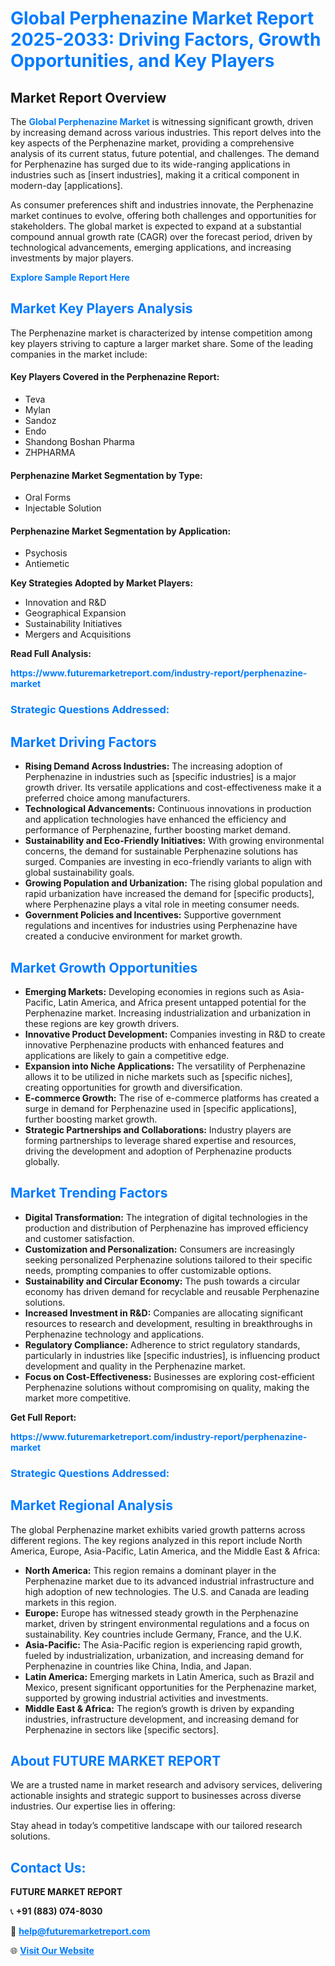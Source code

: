 <h1 style="color: #007BFF;">Global Perphenazine Market Report 2025-2033: Driving Factors, Growth Opportunities, and Key Players</h1>

<section id="overview">
<h2>Market Report Overview</h2>
<p>The <a href="https://www.futuremarketreport.com/industry-report/perphenazine-market" style="color: #007BFF; text-decoration: none;"><strong>Global Perphenazine Market</strong></a> is witnessing significant growth, driven by increasing demand across various industries. This report delves into the key aspects of the Perphenazine market, providing a comprehensive analysis of its current status, future potential, and challenges. The demand for Perphenazine has surged due to its wide-ranging applications in industries such as [insert industries], making it a critical component in modern-day [applications].</p>
<p>As consumer preferences shift and industries innovate, the Perphenazine market continues to evolve, offering both challenges and opportunities for stakeholders. The global market is expected to expand at a substantial compound annual growth rate (CAGR) over the forecast period, driven by technological advancements, emerging applications, and increasing investments by major players.</p>
</section>

<section id="overview">
<p><a href="https://www.futuremarketreport.com/request-sample/reportId=80279" style="color: #007BFF; text-decoration: none;"><strong>Explore Sample Report Here</strong></a></p>
</section>

<section id="key-players">
<h2 style="color: #007BFF;">Market Key Players Analysis</h2>
<p>The Perphenazine market is characterized by intense competition among key players striving to capture a larger market share. Some of the leading companies in the market include:</p>
<h4>Key Players Covered in the Perphenazine Report:</h4>
<ul><li>Teva</li><li>Mylan</li><li>Sandoz</li><li>Endo</li><li>Shandong Boshan Pharma</li><li>ZHPHARMA</li></ul>
<h4>Perphenazine Market Segmentation by Type:</h4>
<ul><li>Oral Forms</li><li>Injectable Solution</li></ul>

<h4>Perphenazine Market Segmentation by Application:</h4>
<ul><li>Psychosis</li><li>Antiemetic</li></ul>
<p><strong>Key Strategies Adopted by Market Players:</strong></p>
<ul>
<li>Innovation and R&D</li>
<li>Geographical Expansion</li>
<li>Sustainability Initiatives</li>
<li>Mergers and Acquisitions</li>
</ul>
</section>

<section>
<p><strong>Read Full Analysis: </strong></p><a href="https://www.futuremarketreport.com/industry-report/perphenazine-market" style="color: #007BFF; text-decoration: none;"><strong>https://www.futuremarketreport.com/industry-report/perphenazine-market</strong></a>
<h3 style="color: #007BFF;">Strategic Questions Addressed:</h3>
</section>

<section id="driving-factors">
<h2 style="color: #007BFF;">Market Driving Factors</h2>
<ul>
<li><strong>Rising Demand Across Industries:</strong> The increasing adoption of Perphenazine in industries such as [specific industries] is a major growth driver. Its versatile applications and cost-effectiveness make it a preferred choice among manufacturers.</li>
<li><strong>Technological Advancements:</strong> Continuous innovations in production and application technologies have enhanced the efficiency and performance of Perphenazine, further boosting market demand.</li>
<li><strong>Sustainability and Eco-Friendly Initiatives:</strong> With growing environmental concerns, the demand for sustainable Perphenazine solutions has surged. Companies are investing in eco-friendly variants to align with global sustainability goals.</li>
<li><strong>Growing Population and Urbanization:</strong> The rising global population and rapid urbanization have increased the demand for [specific products], where Perphenazine plays a vital role in meeting consumer needs.</li>
<li><strong>Government Policies and Incentives:</strong> Supportive government regulations and incentives for industries using Perphenazine have created a conducive environment for market growth.</li>
</ul>
</section>

<section id="growth-opportunities">
<h2 style="color: #007BFF;">Market Growth Opportunities</h2>
<ul>
<li><strong>Emerging Markets:</strong> Developing economies in regions such as Asia-Pacific, Latin America, and Africa present untapped potential for the Perphenazine market. Increasing industrialization and urbanization in these regions are key growth drivers.</li>
<li><strong>Innovative Product Development:</strong> Companies investing in R&D to create innovative Perphenazine products with enhanced features and applications are likely to gain a competitive edge.</li>
<li><strong>Expansion into Niche Applications:</strong> The versatility of Perphenazine allows it to be utilized in niche markets such as [specific niches], creating opportunities for growth and diversification.</li>
<li><strong>E-commerce Growth:</strong> The rise of e-commerce platforms has created a surge in demand for Perphenazine used in [specific applications], further boosting market growth.</li>
<li><strong>Strategic Partnerships and Collaborations:</strong> Industry players are forming partnerships to leverage shared expertise and resources, driving the development and adoption of Perphenazine products globally.</li>
</ul>
</section>

<section id="trending-factors">
<h2 style="color: #007BFF;">Market Trending Factors</h2>
<ul>
<li><strong>Digital Transformation:</strong> The integration of digital technologies in the production and distribution of Perphenazine has improved efficiency and customer satisfaction.</li>
<li><strong>Customization and Personalization:</strong> Consumers are increasingly seeking personalized Perphenazine solutions tailored to their specific needs, prompting companies to offer customizable options.</li>
<li><strong>Sustainability and Circular Economy:</strong> The push towards a circular economy has driven demand for recyclable and reusable Perphenazine solutions.</li>
<li><strong>Increased Investment in R&D:</strong> Companies are allocating significant resources to research and development, resulting in breakthroughs in Perphenazine technology and applications.</li>
<li><strong>Regulatory Compliance:</strong> Adherence to strict regulatory standards, particularly in industries like [specific industries], is influencing product development and quality in the Perphenazine market.</li>
<li><strong>Focus on Cost-Effectiveness:</strong> Businesses are exploring cost-efficient Perphenazine solutions without compromising on quality, making the market more competitive.</li>
</ul>
</section>

<section>
<p><strong>Get Full Report: </strong></p><a href="https://www.futuremarketreport.com/industry-report/perphenazine-market" style="color: #007BFF; text-decoration: none;"><strong>https://www.futuremarketreport.com/industry-report/perphenazine-market</strong></a>
<h3 style="color: #007BFF;">Strategic Questions Addressed:</h3>
</section>


<section id="regional-analysis">
<h2 style="color: #007BFF;">Market Regional Analysis</h2>
<p>The global Perphenazine market exhibits varied growth patterns across different regions. The key regions analyzed in this report include North America, Europe, Asia-Pacific, Latin America, and the Middle East & Africa:</p>
<ul>
<li><strong>North America:</strong> This region remains a dominant player in the Perphenazine market due to its advanced industrial infrastructure and high adoption of new technologies. The U.S. and Canada are leading markets in this region.</li>
<li><strong>Europe:</strong> Europe has witnessed steady growth in the Perphenazine market, driven by stringent environmental regulations and a focus on sustainability. Key countries include Germany, France, and the U.K.</li>
<li><strong>Asia-Pacific:</strong> The Asia-Pacific region is experiencing rapid growth, fueled by industrialization, urbanization, and increasing demand for Perphenazine in countries like China, India, and Japan.</li>
<li><strong>Latin America:</strong> Emerging markets in Latin America, such as Brazil and Mexico, present significant opportunities for the Perphenazine market, supported by growing industrial activities and investments.</li>
<li><strong>Middle East & Africa:</strong> The region’s growth is driven by expanding industries, infrastructure development, and increasing demand for Perphenazine in sectors like [specific sectors].</li>
</ul>
</section>

<footer>
<h2 style="color: #007BFF;">About FUTURE MARKET REPORT</h2>
<p>We are a trusted name in market research and advisory services, delivering actionable insights and strategic support to businesses across diverse industries. Our expertise lies in offering:</p>

<p>Stay ahead in today’s competitive landscape with our tailored research solutions.</p>

<h2 style="color: #007BFF;">Contact Us:</h2>
<p><strong>FUTURE MARKET REPORT</strong></p>
<p>📞 <strong>+91 (883) 074-8030</strong></p>
<p>📧 <strong><a href="mailto:help@futuremarketreport.com" style="color: #007BFF;">help@futuremarketreport.com</a></strong></p>
<p>🌐 <strong><a href="https://www.futuremarketreport.com/" style="color: #007BFF;">Visit Our Website</a></strong></p>
</footer>
